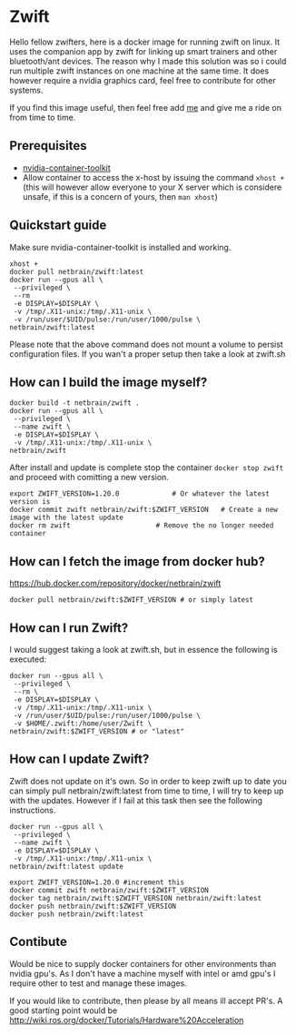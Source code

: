 # Zwift

Hello fellow zwifters, here is a docker image for running zwift on linux. It uses the companion app by zwift for linking up smart trainers and other bluetooth/ant devices. The reason why I made this solution was so i could run multiple zwift instances on one machine at the same time. It does however require a nvidia graphics card, feel free to contribute for other systems.

If you find this image useful, then feel free add [me](https://www.zwift.com/eu/athlete/4e3c5880-1edd-4c5d-a1b8-0974ce3874f0) and give me a ride on from time to time.

## Prerequisites

- [nvidia-container-toolkit](https://github.com/NVIDIA/nvidia-docker)
- Allow container to access the x-host by issuing the command `xhost +` (this will however allow everyone to your X server which is considere unsafe, if this is a concern of yours, then `man xhost`)

## Quickstart guide

Make sure nvidia-container-toolkit is installed and working.

```
xhost +
docker pull netbrain/zwift:latest
docker run --gpus all \
 --privileged \
 --rm
 -e DISPLAY=$DISPLAY \
 -v /tmp/.X11-unix:/tmp/.X11-unix \
 -v /run/user/$UID/pulse:/run/user/1000/pulse \ 
netbrain/zwift:latest
```

Please note that the above command does not mount a volume to persist configuration files. 
If you wan't a proper setup then take a look at zwift.sh

## How can I build the image myself?

```
docker build -t netbrain/zwift .
docker run --gpus all \
 --privileged \
 --name zwift \
 -e DISPLAY=$DISPLAY \
 -v /tmp/.X11-unix:/tmp/.X11-unix \
netbrain/zwift
```

After install and update is complete stop the container `docker stop zwift` and proceed with comitting a new version.

```
export ZWIFT_VERSION=1.20.0			  	# Or whatever the latest version is
docker commit zwift netbrain/zwift:$ZWIFT_VERSION 	# Create a new image with the latest update
docker rm zwift 					# Remove the no longer needed container
```

## How can I fetch the image from docker hub?

https://hub.docker.com/repository/docker/netbrain/zwift

```
docker pull netbrain/zwift:$ZWIFT_VERSION # or simply latest
```

## How can I run Zwift?

I would suggest taking a look at zwift.sh, but in essence the following is executed:

```
docker run --gpus all \
 --privileged \
 --rm \
 -e DISPLAY=$DISPLAY \
 -v /tmp/.X11-unix:/tmp/.X11-unix \
 -v /run/user/$UID/pulse:/run/user/1000/pulse \ 
 -v $HOME/.zwift:/home/user/Zwift \
netbrain/zwift:$ZWIFT_VERSION # or "latest"
```


## How can I update Zwift?

Zwift does not update on it's own. So in order to keep zwift up to date you can simply pull netbrain/zwift:latest from time to time, I will try to keep up with the updates. However if I fail at this task then see the following instructions.

```
docker run --gpus all \
 --privileged \
 --name zwift \
 -e DISPLAY=$DISPLAY \
 -v /tmp/.X11-unix:/tmp/.X11-unix \
netbrain/zwift:latest update

export ZWIFT_VERSION=1.20.0 #increment this 
docker commit zwift netbrain/zwift:$ZWIFT_VERSION
docker tag netbrain/zwift:$ZWIFT_VERSION netbrain/zwift:latest
docker push netbrain/zwift:$ZWIFT_VERSION
docker push netbrain/zwift:latest
```

## Contibute

Would be nice to supply docker containers for other environments than nvidia gpu's. As I don't have a machine myself with intel or amd gpu's I require other to test and manage these images.

If you would like to contribute, then please by all means ill accept PR's. A good starting point would be http://wiki.ros.org/docker/Tutorials/Hardware%20Acceleration
